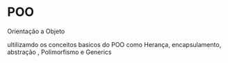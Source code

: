 # POO
Orientação a Objeto

ultilizamdo os conceitos basicos do POO como Herança, encapsulamento, abstração , Polimorfismo e Generics
